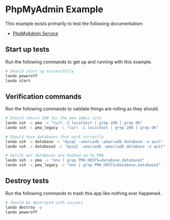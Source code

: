 PhpMyAdmin Example
==================

This example exists primarily to test the following documentation:

* [PhpMyAdmin Service](https://docs.devwithlando.io/tutorials/phpmyadmin.html)

Start up tests
--------------

Run the following commands to get up and running with this example.

```bash
# Should start up successfully
lando poweroff
lando start
```

Verification commands
---------------------

Run the following commands to validate things are rolling as they should.

```bash
# Should return 200 for the pma admin site
lando ssh -s pma -c "curl -I localhost | grep 200 | grep OK"
lando ssh -s pma_legacy -c "curl -I localhost | grep 200 | grep OK"

# Should have databases that work correctly
lando ssh -s database -c "mysql -umariadb -pmariadb database -e quit"
lando ssh -s database2 -c "mysql -umariadb -pmariadb database -e quit"

# Verify our databases are hooked up to PMA
lando ssh -s pma -c "env | grep PMA_HOSTS=database,database2"
lando ssh -s pma_legacy -c "env | grep PMA_HOSTS=database,database2"
```

Destroy tests
-------------

Run the following commands to trash this app like nothing ever happened.

```bash
# Should be destroyed with success
lando destroy -y
lando poweroff
```
